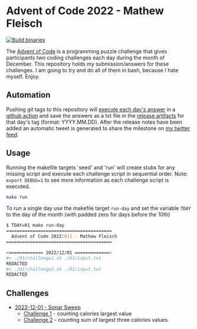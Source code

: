 # Advent of Code 2022 - Mathew Fleisch

[![Build binaries](https://github.com/mathew-fleisch/adventofcode2022/actions/workflows/release.yaml/badge.svg)](https://github.com/mathew-fleisch/adventofcode2022/actions/workflows/release.yaml)

The [Advent of Code](https://adventofcode.com/) is a programming puzzle challenge that gives participants two coding challenges each day during the month of December. This repository holds my submission/answers for these challenges. I am going to try and do all of them in bash, because I hate myself. Enjoy.

## Automation

Pushing git tags to this repository will [execute each day's answer](https://github.com/mathew-fleisch/adventofcode2022/actions/workflows/release.yaml) in a [github action](.github/workflows/release.yaml) and save the answers as a txt file in the [release artifacts](https://github.com/mathew-fleisch/adventofcode2022/releases) for that day's tag (format: YYYY.MM.DD). After the release notes have been added an automatic tweet is generated to share the milestone on [my twitter feed](https://twitter.com/draxiomatic). 


## Usage

Running the makefile targets 'seed' and 'run' will create stubs for any missing script and execute each challenge script in sequential order. Note: `export DEBUG=1` to see more information as each challenge script is executed.

```bash
make run
```

To run a single day use the makefile target `run-day` and set the variable `TDAY` to the day of the month (with padded zero for days before the 10th)

```bash
$ TDAY=01 make run-day
========================================
  Advent of Code 2022[01] - Mathew Fleisch
========================================

<============= 2022/12/01 =============>
#> ./01/challenge1.sh ./01/input.txt
REDACTED
#> ./01/challenge2.sh ./01/input.txt
REDACTED
```

## Challenges

 - [2022-12-01 - Sonar Sweep](01)
    - [Challenge 1](01/challenge1.sh) - counting calories largest value
    - [Challenge 2](01/challenge2.sh) - counting sum of largest three calories values
 